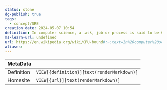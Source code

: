 ```yaml
---
status: stone
dg-publish: true
tags:
  - concept/SRE
creation_date: 2024-05-07 10:54
definition: In computer science, a task, job or process is said to be CPU-bound (or compute-bound) when the time it takes for it to complete is determined principally by the speed of the central processor.
ms-learn-url: undefined
url: https://en.wikipedia.org/wiki/CPU-bound#:~:text=In%20computer%20science%2C%20a%20task,speed%20of%20the%20central%20processor.
aliases:
---
```


| MetaData   |                                              |
| ---------- | -------------------------------------------- |
| Definition | `VIEW[{definition}][text(renderMarkdown)]`   |
| Homesite   | `VIEW[{url}][text(renderMarkdown)]`          |
